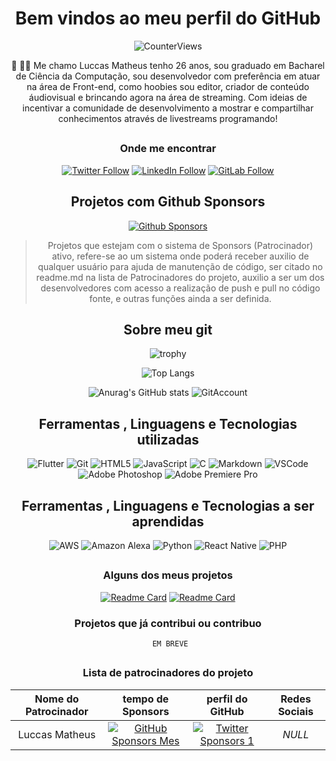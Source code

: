 <div align= 'center'>

# Bem vindos ao meu perfil do GitHub
 
 ![CounterViews](https://komarev.com/ghpvc/?username=luccasmcarvalho&label=Total_de_visualizações&color=1caf0c&style=for-the-badge)



👋 👨‍💻 Me chamo Luccas Matheus tenho 26 anos, sou graduado em Bacharel de Ciência da Computação, sou desenvolvedor com preferência em atuar na área de Front-end, como hoobies sou editor, criador de conteúdo áudiovisual e brincando agora na área de streaming. Com ideias de incentivar a comunidade de desenvolvimento a mostrar e compartilhar conhecimentos através de livestreams programando!
</br>

##

### Onde me encontrar

 [![Twitter Follow](https://img.shields.io/badge/Twitter-%40luccasmcarvalho-blue?style=for-the-badge&logo=twitter)](https://twitter.com/luccasmcarvalho)
 [![LinkedIn Follow](https://img.shields.io/badge/LinkedIn-Luccas%20Matheus-blue?style=for-the-badge&logo=LinkedIn)](https://www.linkedin.com/in/luccasmatheus/)
 [![GitLab Follow](https://img.shields.io/badge/Gitlab-%40luccasmcarvalho-orange?style=for-the-badge&logo=gitlab)](https://www.gitlab.com/luccasmcarvalho/)


##

## Projetos com Github Sponsors 

[![Github Sponsors](https://img.shields.io/badge/Github%20Sponsors-Ajude--nos%20%20doando%20algo-brightgreen?style=for-the-badge)](https://github.com/sponsors/luccasmcarvalho)

  > Projetos que estejam com o sistema de Sponsors (Patrocinador) ativo, refere-se ao um sistema onde poderá receber auxilio de qualquer usuário para ajuda de manutenção de código, ser citado no readme.md na lista de Patrocinadores do projeto, auxilio a ser um dos desenvolvedores com acesso a realização de push e pull no código fonte, e outras funções ainda a ser definida.

##

## Sobre meu git 


  ![trophy](https://github-profile-trophy.vercel.app/?username=luccasmcarvalho&theme=gitdimmed&no-bg=true&no-frame=true&column=4)
 

 
 ![Top Langs](https://github-readme-stats.vercel.app/api/top-langs/?username=luccasmcarvalho&theme=dark)
 
 ![Anurag's GitHub stats](https://github-readme-stats.vercel.app/api?username=luccasmcarvalho&show_icons=true&count_private=true&theme=dark&include_all_commits=true)  ![GitAccount](https://github-readme-streak-stats.herokuapp.com/?user=luccasmcarvalho&theme=dark)
 



##

## Ferramentas , Linguagens e Tecnologias utilizadas

 
 ![Flutter](https://img.shields.io/static/v1?label=&message=Flutter&?style=for-the-badge&logo=flutter&color=black)
 ![Git](https://img.shields.io/static/v1?label=&message=GIT&?style=for-the-badge&logo=git&color=black)
 ![HTML5](https://img.shields.io/static/v1?label=&message=HTML5&?style=for-the-badge&logo=Html5&color=black)
 ![JavaScript](https://img.shields.io/static/v1?label=&message=Javascript&?style=for-the-badge&logo=javascript&color=black)
 ![C](https://img.shields.io/static/v1?label=&message=Linguagem%20C&?style=for-the-badge&logo=c&color=black)
 ![Markdown](https://img.shields.io/static/v1?label=&message=Markdown&?style=for-the-badge&logo=markdown&color=black)
 ![VSCode](https://img.shields.io/static/v1?label=&message=Visual%20Studio%20Code&?style=for-the-badge&logo=visualstudiocode&color=black)
 ![Adobe Photoshop](https://img.shields.io/static/v1?label=&message=Adobe%20Photoshop&?style=for-the-badge&logo=adobephotoshop&color=black)
 ![Adobe Premiere Pro](https://img.shields.io/static/v1?label=&message=Adobe%20Premiere%20Pro&?style=for-the-badge&logo=adobepremierepro&color=black)
  




## Ferramentas , Linguagens e Tecnologias a ser aprendidas


![AWS](https://img.shields.io/static/v1?label=&message=Amazon%20Web%20Service%20(AWS)&?style=for-the-badge&logo=AmazonAWS&color=black)
![Amazon Alexa](https://img.shields.io/static/v1?label=&message=Amazon%20Alexa&?style=for-the-badge&logo=AmazonAlexa&color=black)
![Python](https://img.shields.io/static/v1?label=&message=Python&?style=for-the-badge&logo=python&color=black)
![React Native](https://img.shields.io/static/v1?label=&message=React%20Native&?style=for-the-badge&logo=react&color=black)
![PHP](https://img.shields.io/static/v1?label=&message=PHP&?style=for-the-badge&logo=php&color=black)


##


### Alguns dos meus projetos

 
 [![Readme Card](https://github-readme-stats.vercel.app/api/pin/?username=luccasmcarvalho&repo=Bot_Discord_JS&theme=dark)](https://github.com/luccasmcarvalho/Bot_Discord_JS)
 [![Readme Card](https://github-readme-stats.vercel.app/api/pin/?username=luccasmcarvalho&repo=app-switch-theme-flutter&theme=dark)](https://github.com/luccasmcarvalho/app-switch-theme-flutter)

### Projetos que já contribui ou contribuo 
 
       EM BREVE  


 
 ##
 
 ### Lista de patrocinadores do projeto
 
| Nome do Patrocinador | tempo de Sponsors | perfil do GitHub | Redes Sociais|
|:---------: | :------: | :------:| :------:| 
|Luccas Matheus | [![GitHub Sponsors Mes](https://img.shields.io/badge/Sponsors%20pelo-1º%20mês-black?style=for-the-badge)](#) | [![Twitter Sponsors 1](https://img.shields.io/badge/Github-%40luccasmcarvalho-black?style=for-the-badge&logo=github)](https://github.com/luccasmcarvalho/luccasmcarvalho)| *NULL*|

 </div>
